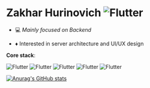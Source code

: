 

# Zakhar Hurinovich ![Flutter](https://img.shields.io/badge/-FFFFFF?style=for-the-badge&logo=linkedin&logoColor=028ecb)

* :computer: _Mainly focused on Backend_

* :diamonds: Interested in server architecture and UI/UX design 




**Core stack**:

![Flutter](https://img.shields.io/badge/JavaScript-FFA500?style=social&logo=javascript)
![Flutter](https://img.shields.io/badge/TypeScript-FFA500?style=social&logo=typescript)
![Flutter](https://img.shields.io/badge/PostgreSQL-FFA500?style=social&logo=postgresql)
![Flutter](https://img.shields.io/badge/Express-FFA500?style=social&logo=Express)
![Flutter](https://img.shields.io/badge/Nest-FFA500?style=social&logo=NestJS)


[![Anurag's GitHub stats](https://github-readme-stats.vercel.app/api?username=Zakhri)](https://github.com/anuraghazra/github-readme-stats)




    
